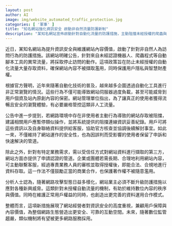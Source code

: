 ```yaml
---
layout: post
author: AI
image: img/website_automated_traffic_protection.jpg
categories: [ '軍事' ]
title: "知名網站強化資訊安全 啟動非自然流量防護新制"
description: "某知名網站宣佈啟動針對自動化流量的防護措施，主動阻擋未經授權的爬蟲與機器人訪問，以維護內容價值與使用者安全，並提供第三方認證申請與誤判覆核管道，展現高度資訊安全意識，推動網路生態正向發展。"
---
```

近日，某知名網站為提升資訊安全與維護網站內容價值，啟動了針對非自然人為訪問行為的防護措施。該網站明確公告，針對來自未經認證機器人、爬蟲程式等自動腳本工具的異常流量，將採取停止訪問的動作。這項政策旨在防止未經授權的自動化流量大量存取資料，確保網站內容不被擷取濫用，同時保護用戶隱私與智慧財產權。

根據官方聲明，近年來隨著自動化技術的普及，越來越多企圖透過自動化工具進行非正常瀏覽的情況。這些行為不僅可能導致網站伺服器過度負載，甚至可能威脅到用戶個資及站內原創內容的保密。網站管理單位指出，為了讓真正的使用者獲得流暢且安全的瀏覽體驗，有必要嚴格管控這類非人工流量。

公告中進一步提到，若網路環境中存在非使用者主動行為導致的網站存取被阻擋，建議相關用戶應暫停類似操作，並將系統提供的阻擋連線資訊妥善紀錄。用戶可將這些資訊以及自身聯絡資料提供給客服，協助官方核查並協調後續解封事宜。如此一來，不僅維持了網站運作的安全性，也為因誤判而受影響的使用者保留了申訴和快速解決的管道。

除此之外，針對有特定業務需求，需以受信任方式對網站資料進行擷取的第三方，網站方面亦提供了申請認證的管道。企業或團體若需長期、合理地利用網站內容，可主動聯繫客服，經過專責業務人員的審核並取得授權後，即能合法、合規地進行資料存取。這一作法不僅鼓勵正當的商業合作，也保護著作權不被隨意濫用。

分析人士認為，隨著網路攻擊型態日益多樣化，網站業主必須不斷升級防護措施以應對各種新興威脅。這類針對未授權自動流量的機制，有助於維持數位內容的秩序與價值。同時在維護正常用戶權益的同時，也創造出更完善的資料運用合作模式。

整體而言，這項新措施展現了網站經營者對資訊安全的高度重視，兼顧用戶保障與內容價值，為整個網路生態營造出更安全、可靠的互動空間。未來，隨著數位監管趨嚴，類似機制將有望被更多網路服務採用。